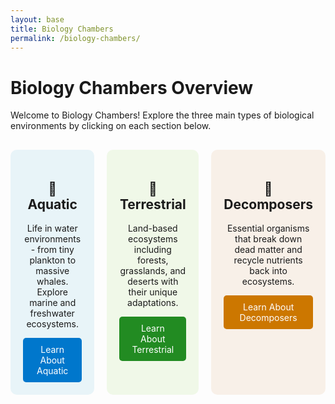 ```yaml
---
layout: base
title: Biology Chambers
permalink: /biology-chambers/
---
```


# Biology Chambers Overview

Welcome to Biology Chambers! Explore the three main types of biological environments by clicking on each section below.

<div style="display: grid; grid-template-columns: 1fr 1fr 1fr; gap: 20px; margin: 30px 0;">
  
<div style="background: #e8f4f8; padding: 20px; border-radius: 10px; text-align: center;">
  <h2>🌊 Aquatic</h2>
  <p>Life in water environments - from tiny plankton to massive whales. Explore marine and freshwater ecosystems.</p>
  <a href="https://precia-verma.github.io/student//biology-chambers/aquatic/" style="display: inline-block; background: #0077cc; color: white; padding: 10px 20px; text-decoration: none; border-radius: 5px;">Learn About Aquatic</a>
</div>

<div style="background: #f0f8e8; padding: 20px; border-radius: 10px; text-align: center;">
  <h2>🌲 Terrestrial</h2>
  <p>Land-based ecosystems including forests, grasslands, and deserts with their unique adaptations.</p>
  <a href="https://precia-verma.github.io/student//biology-chambers/terrestrial/" style="display: inline-block; background: #228b22; color: white; padding: 10px 20px; text-decoration: none; border-radius: 5px;">Learn About Terrestrial</a>
</div>

<div style="background: #f8f0e8; padding: 20px; border-radius: 10px; text-align: center;">
  <h2>🍄 Decomposers</h2>
  <p>Essential organisms that break down dead matter and recycle nutrients back into ecosystems.</p>
  <a href="https://precia-verma.github.io/student//biology-chambers/decomposers/" style="display: inline-block; background: #cc7700; color: white; padding: 10px 20px; text-decoration: none; border-radius: 5px;">Learn About Decomposers</a>
</div>

</div>

<style>
@media (max-width: 768px) {
  div[style*="grid-template-columns"] {
    grid-template-columns: 1fr !important;
  }
}
</style>